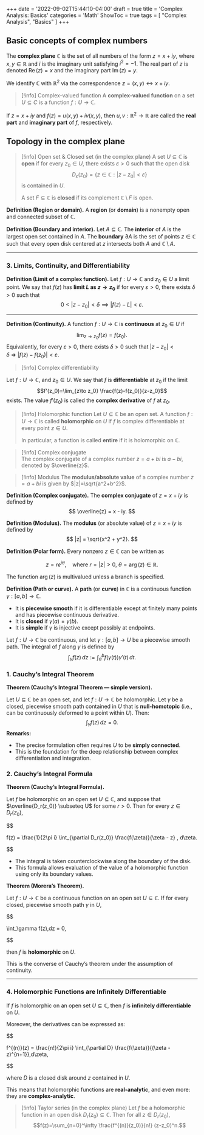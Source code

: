 +++
date = '2022-09-02T15:44:10-04:00'
draft = true
title = 'Complex Analysis: Basics'
categories = 'Math'
ShowToc = true
tags = [ "Complex Analysis", "Basics" ]
+++
## Basic concepts of complex numbers

The **complex plane** $\mathbb{C}$ is the set of all numbers of the form $z = x + iy$, where $x,y \in \mathbb{R}$ and $i$ is the imaginary unit satisfying $i^2 = -1$.
The real part of $z$ is denoted $\operatorname{Re}(z) = x$ and the imaginary part $\operatorname{Im}(z) = y$.

We identify $\mathbb{C}$ with $\mathbb{R}^2$ via the correspondence $z = (x,y) \leftrightarrow x + iy$.

> [!info] Complex-valued function
> A **complex-valued function** on a set $U\subseteq C$ is a function $f:U\to \mathbb{C}$.

If $z = x + iy$ and $f(z) = u(x,y) + i v(x,y)$, then $u,v:\mathbb{R}^2 \to \mathbb{R}$ are called the **real part** and **imaginary part** of $f$, respectively.

## Topology in the complex plane

> [!info] Open set & Closed set (in the complex plane)
> A set $U\subseteq \mathbb{C}$ is **open** if for every $z_0 \in U$, there exists $\varepsilon>0$ such that the open disk $$D_\varepsilon(z_0)=\{z\in \mathbb{C}:|z-z_0|<\varepsilon\}$$ is contained in $U$.
> 
> A set $F\subseteq \mathbb{C}$ is **closed** if its complement $\mathbb{C}\setminus F$ is open.


**Definition (Region or domain).**
A **region** (or **domain**) is a nonempty open and connected subset of $\mathbb{C}$.

**Definition (Boundary and interior).**
Let $A \subseteq \mathbb{C}$. The **interior** of $A$ is the largest open set contained in $A$. The **boundary** $\partial A$ is the set of points $z \in \mathbb{C}$ such that every open disk centered at $z$ intersects both $A$ and $\mathbb{C} \setminus A$.

---

### **3. Limits, Continuity, and Differentiability**

**Definition (Limit of a complex function).**
Let $f:U \to \mathbb{C}$ and $z_0 \in U$ a limit point. We say that $f(z)$ has **limit $L$ as $z \to z_0$** if for every $\varepsilon > 0$, there exists $\delta > 0$ such that
$$0<|z-z_0|<\delta \implies |f(z)-L|<\varepsilon.$$

---

**Definition (Continuity).**
A function $f:U\to \mathbb{C}$ is **continuous** at $z_0\in U$ if
$$\lim_{z\to z_0}f(z)=f(z_0).$$
Equivalently, for every $\varepsilon > 0$, there exists $\delta > 0$ such that
$|z - z_0| < \delta \ \Rightarrow\ |f(z) - f(z_0)| < \varepsilon$.

> [!info] Complex differentiability

Let $f:U \to \mathbb{C}$, and $z_0 \in U$. We say that $f$ is **differentiable** at $z_0$ if the limit
$$f'(z_0)=\lim_{z\to z_0} \frac{f(z)-f(z_0)}{z-z_0}$$
exists. The value $f'(z_0)$ is called the **complex derivative** of $f$ at $z_0$.

> [!info] Holomorphic function
> Let $U\subseteq \mathbb{C}$ be an open set. A function $f:U\to \mathbb{C}$ is called **holomorphic** on $U$ if $f$ is complex differentiable at every point $z\in U$.
> 
> In particular, a function is called **entire** if it is holomorphic on $\mathbb{C}$.

> [!info] Complex conjugate  
> The complex conjugate of a complex number $z=a+bi$ is $a-bi$, denoted by $\overline{z}$.

> [!info] Modulus
> The **modulus/absolute value** of a complex number $z=a+bi$ is given by $|z|=\sqrt{a^2+b^2}$.

**Definition (Complex conjugate).**
The **complex conjugate** of $z = x + iy$ is defined by
$$
\overline{z} = x - iy.
$$

**Definition (Modulus).**
The **modulus** (or absolute value) of $z = x + iy$ is defined by
$$
|z| = \sqrt{x^2 + y^2}.
$$

**Definition (Polar form).**
Every nonzero $z \in \mathbb{C}$ can be written as

$$
z = r e^{i\theta},\quad \text{where } r = |z| > 0,\ \theta = \arg(z) \in \mathbb{R}.
$$

The function $\arg(z)$ is multivalued unless a branch is specified.

**Definition (Path or curve).**
A **path** (or **curve**) in $\mathbb{C}$ is a continuous function $\gamma:[a,b]\to \mathbb{C}$.

* It is **piecewise smooth** if it is differentiable except at finitely many points and has piecewise continuous derivative.
* It is **closed** if $\gamma(a) = \gamma(b)$.
* It is **simple** if $\gamma$ is injective except possibly at endpoints.

Let $f:U\to \mathbb{C}$ be continuous, and let $\gamma:[a,b]\to U$ be a piecewise smooth path. The integral of $f$ along $\gamma$ is defined by
$$\int_\gamma f(z)\,dz:=\int_a^b f(\gamma(t))\gamma'(t)\,dt.$$

### **1. Cauchy’s Integral Theorem**

**Theorem (Cauchy’s Integral Theorem — simple version).**

Let $U \subseteq \mathbb{C}$ be an open set, and let $f:U\to \mathbb{C}$ be holomorphic. Let $\gamma$ be a closed, piecewise smooth path contained in $U$ that is **null-homotopic** (i.e., can be continuously deformed to a point within $U$). Then: $$\int_\gamma f(z)\,dz=0.$$
**Remarks:**
- The precise formulation often requires $U$ to be **simply connected**.
- This is the foundation for the deep relationship between complex differentiation and integration.

### **2. Cauchy’s Integral Formula**

**Theorem (Cauchy’s Integral Formula).**

Let $f$ be holomorphic on an open set $U \subseteq \mathbb{C}$, and suppose that $\overline{D_r(z_0)} \subseteq U$ for some $r > 0$. Then for every $z \in D_r(z_0)$,

$$

f(z) = \frac{1}{2\pi i} \int_{\partial D_r(z_0)} \frac{f(\zeta)}{\zeta - z} , d\zeta.

$$

- The integral is taken counterclockwise along the boundary of the disk.
- This formula allows evaluation of the value of a holomorphic function using only its boundary values.

**Theorem (Morera’s Theorem).**

Let $f:U \to \mathbb{C}$ be a continuous function on an open set $U \subseteq \mathbb{C}$. If for every closed, piecewise smooth path $\gamma$ in $U$,

$$

\int_\gamma f(z),dz = 0,

$$

then $f$ is **holomorphic** on $U$.

This is the converse of Cauchy’s theorem under the assumption of continuity.

---

### **4. Holomorphic Functions are Infinitely Differentiable**

If $f$ is holomorphic on an open set $U \subseteq \mathbb{C}$, then $f$ is **infinitely differentiable** on $U$.

Moreover, the derivatives can be expressed as:

$$

f^{(n)}(z) = \frac{n!}{2\pi i} \int_{\partial D} \frac{f(\zeta)}{(\zeta - z)^{n+1}},d\zeta,

$$

where $D$ is a closed disk around $z$ contained in $U$.

This means that holomorphic functions are **real-analytic**, and even more: they are **complex-analytic**.

> [!info] Taylor series (in the complex plane)
> Let $f$ be a holomorphic function in an open disk $D_r(z_0)\subseteq \mathbb{C}$. Then for all $z\in D_r(z_0)$, $$f(z)=\sum_{n=0}^\infty \frac{f^{(n)}(z_0)}{n!} (z-z_0)^n.$$
